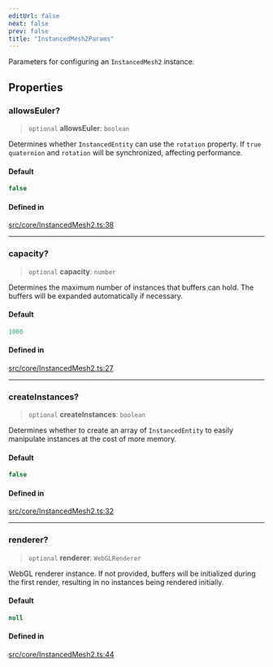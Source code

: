 ```yaml
---
editUrl: false
next: false
prev: false
title: "InstancedMesh2Params"
---
```


Parameters for configuring an `InstancedMesh2` instance.

## Properties

### allowsEuler?

> `optional` **allowsEuler**: `boolean`

Determines whether `InstancedEntity` can use the `rotation` property.
If `true` `quaternion` and `rotation` will be synchronized, affecting performance.

#### Default

```ts
false
```

#### Defined in

[src/core/InstancedMesh2.ts:38](https://github.com/agargaro/instanced-mesh/blob/1764d29737a254f52685fad96d0cc8ced649dde1/src/core/InstancedMesh2.ts#L38)

***

### capacity?

> `optional` **capacity**: `number`

Determines the maximum number of instances that buffers can hold.
The buffers will be expanded automatically if necessary.

#### Default

```ts
1000
```

#### Defined in

[src/core/InstancedMesh2.ts:27](https://github.com/agargaro/instanced-mesh/blob/1764d29737a254f52685fad96d0cc8ced649dde1/src/core/InstancedMesh2.ts#L27)

***

### createInstances?

> `optional` **createInstances**: `boolean`

Determines whether to create an array of `InstancedEntity` to easily manipulate instances at the cost of more memory.

#### Default

```ts
false
```

#### Defined in

[src/core/InstancedMesh2.ts:32](https://github.com/agargaro/instanced-mesh/blob/1764d29737a254f52685fad96d0cc8ced649dde1/src/core/InstancedMesh2.ts#L32)

***

### renderer?

> `optional` **renderer**: `WebGLRenderer`

WebGL renderer instance.
If not provided, buffers will be initialized during the first render, resulting in no instances being rendered initially.

#### Default

```ts
null
```

#### Defined in

[src/core/InstancedMesh2.ts:44](https://github.com/agargaro/instanced-mesh/blob/1764d29737a254f52685fad96d0cc8ced649dde1/src/core/InstancedMesh2.ts#L44)
